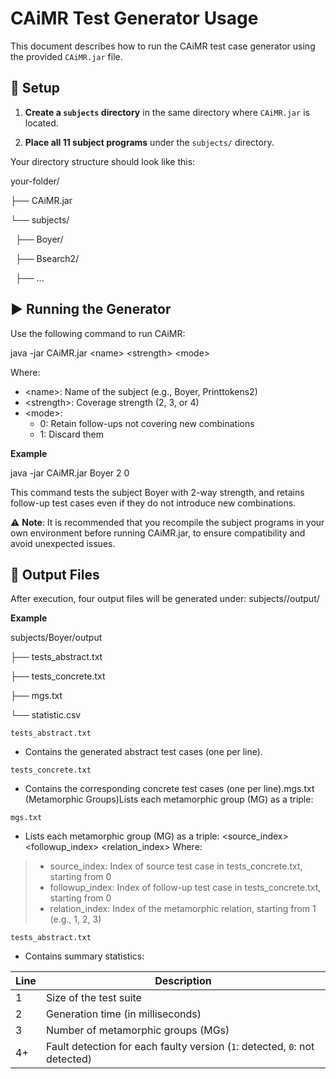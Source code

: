 # CAiMR Test Generator Usage

This document describes how to run the CAiMR test case generator using the provided `CAiMR.jar` file.

## 📁 Setup

1. **Create a `subjects` directory** in the same directory where `CAiMR.jar` is located.

2. **Place all 11 subject programs** under the `subjects/` directory.

Your directory structure should look like this:

your-folder/

├── CAiMR.jar

└── subjects/

&nbsp; ├── Boyer/

&nbsp; ├── Bsearch2/  

&nbsp; ├── ...


## ▶️ Running the Generator

Use the following command to run CAiMR:

java -jar CAiMR.jar &lt;name&gt;  &lt;strength&gt; &lt;mode&gt;

Where:
- &lt;name&gt;:  Name of the subject (e.g., Boyer, Printtokens2)
- &lt;strength&gt;: Coverage strength (2, 3, or 4)
- &lt;mode&gt;:
	- 0: Retain follow-ups not covering new combinations
	- 1: Discard them


**Example**

java -jar CAiMR.jar Boyer 2 0

This command tests the subject Boyer with 2-way strength, and retains follow-up test cases even if they do not introduce new combinations.

 ⚠️ **Note**: It is recommended that you recompile the subject programs in your own environment before running CAiMR.jar, to ensure compatibility and avoid unexpected issues.


## 📄 Output Files
After execution, four output files will be generated under:
subjects/<name>/output/

**Example**

subjects/Boyer/output

├── tests_abstract.txt

├── tests_concrete.txt

├── mgs.txt

└── statistic.csv


`tests_abstract.txt`
- Contains the generated abstract test cases (one per line).

`tests_concrete.txt`

- Contains the corresponding concrete test cases (one per line).mgs.txt (Metamorphic Groups)Lists each metamorphic group (MG) as a triple:


`mgs.txt`
- Lists each metamorphic group (MG) as a triple:
<source_index> <followup_index> <relation_index>
Where:
>- source_index: Index of source test case in tests_concrete.txt, starting from 0
>- followup_index: Index of follow-up test case in tests_concrete.txt, starting from 0
>- relation_index: Index of the metamorphic relation, starting from 1 (e.g., 1, 2, 3)

`tests_abstract.txt`
- Contains summary statistics:

| Line | Description                                                                     |
|------|---------------------------------------------------------------------------------|
| 1    | Size of the test suite                                                          |
| 2    | Generation time (in milliseconds)                                               |
| 3    | Number of metamorphic groups (MGs)                                              |
| 4+   | Fault detection for each faulty version (`1`: detected, `0`: not detected)      |